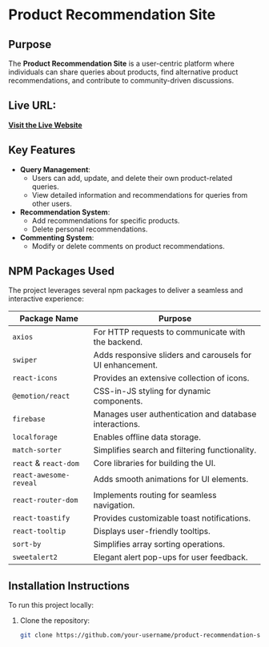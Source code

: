 # Product Recommendation Site

## Purpose
The **Product Recommendation Site** is a user-centric platform where individuals can share queries about products, find alternative product recommendations, and contribute to community-driven discussions.

## Live URL:
[**Visit the Live Website**](#)

## Key Features
- **Query Management**:
  - Users can add, update, and delete their own product-related queries.
  - View detailed information and recommendations for queries from other users.
- **Recommendation System**:
  - Add recommendations for specific products.
  - Delete personal recommendations.
- **Commenting System**:
  - Modify or delete comments on product recommendations.

## NPM Packages Used
The project leverages several npm packages to deliver a seamless and interactive experience:

| **Package Name**          | **Purpose**                                                  |
|----------------------------|-------------------------------------------------------------|
| `axios`                   | For HTTP requests to communicate with the backend.          |
| `swiper`                  | Adds responsive sliders and carousels for UI enhancement.   |
| `react-icons`             | Provides an extensive collection of icons.                  |
| `@emotion/react`          | CSS-in-JS styling for dynamic components.                   |
| `firebase`                | Manages user authentication and database interactions.      |
| `localforage`             | Enables offline data storage.                               |
| `match-sorter`            | Simplifies search and filtering functionality.              |
| `react` & `react-dom`     | Core libraries for building the UI.                         |
| `react-awesome-reveal`    | Adds smooth animations for UI elements.                     |
| `react-router-dom`        | Implements routing for seamless navigation.                 |
| `react-toastify`          | Provides customizable toast notifications.                  |
| `react-tooltip`           | Displays user-friendly tooltips.                            |
| `sort-by`                 | Simplifies array sorting operations.                        |
| `sweetalert2`             | Elegant alert pop-ups for user feedback.                   |

## Installation Instructions
To run this project locally:

1. Clone the repository:
   ```bash
   git clone https://github.com/your-username/product-recommendation-site.git
